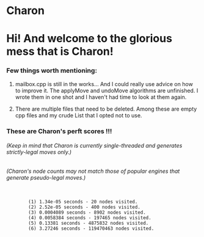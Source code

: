# Charon
# Hi! And welcome to the glorious mess that is Charon!

### Few things worth mentioning:

<p>
 <ol>
  <li>
   <p>
mailbox.cpp is still in the works... And I could really use advice on how to improve it.
The applyMove and undoMove algorithms are unfinished. I wrote them in one shot and I 
haven't had time to look at them again.
   </p> 
  <li>
   <p>
There are multiple files that need to be deleted. Among these are empty cpp files and 
my crude List that I opted not to use.
   </p>
  </li> 
 </ol> 
</p>

### These are Charon's perft scores !!!
###### (Keep in mind that Charon is currently single-threaded and generates strictly-legal moves only.)
###### (Charon's node counts may not match those of popular engines that generate pseudo-legal moves.)


 <pre>
  <code>
        (1) 1.34e-05 seconds - 20 nodes visited.
        (2) 2.52e-05 seconds - 400 nodes visited.
        (3) 0.0004089 seconds - 8902 nodes visited.
        (4) 0.0058384 seconds - 197465 nodes visited.
        (5) 0.13381 seconds - 4875832 nodes visited.
        (6) 3.27246 seconds - 119470463 nodes visited.
 </code>
</pre> 
